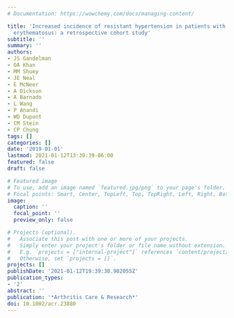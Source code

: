 ```yaml
---
# Documentation: https://wowchemy.com/docs/managing-content/

title: 'Increased incidence of resistant hypertension in patients with systemic lupus
  erythematosus: a retrospective cohort study'
subtitle: ''
summary: ''
authors:
- JS Gandelman
- OA Khan
- MM Shuey
- JE Neal
- E McNeer
- A Dickson
- A Barnado
- L Wang
- P Anandi
- WD Dupont
- CM Stein
- CP Chung
tags: []
categories: []
date: '2019-01-01'
lastmod: 2021-01-12T13:39:39-06:00
featured: false
draft: false

# Featured image
# To use, add an image named `featured.jpg/png` to your page's folder.
# Focal points: Smart, Center, TopLeft, Top, TopRight, Left, Right, BottomLeft, Bottom, BottomRight.
image:
  caption: ''
  focal_point: ''
  preview_only: false

# Projects (optional).
#   Associate this post with one or more of your projects.
#   Simply enter your project's folder or file name without extension.
#   E.g. `projects = ["internal-project"]` references `content/project/deep-learning/index.md`.
#   Otherwise, set `projects = []`.
projects: []
publishDate: '2021-01-12T19:39:38.902055Z'
publication_types:
- '2'
abstract: ''
publication: '*Arthritis Care & Research*'
doi: 10.1002/acr.23880
---
```

